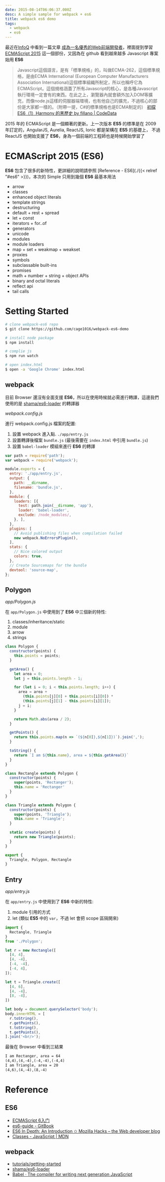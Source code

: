 ```yaml
---
date: 2015-08-14T06:06:37.000Z
desc: A simple sample for webpack + es6
title: webpack es6 demo
tags:
  - webpack
  - es6
---
```


最近在[InfoQ](http://www.infoq.com/cn/) 中看到一篇文章 [成為一名優秀的Web前端開發者](http://goo.gl/MUBDUV)，裡面提到學習 [ECMAScript 2015](http://www.infoq.com/news/2015/06/ecmascript-2015-es6) 這一個部份，又因為在 github 看到越來越多 Javascript 專案始用 **ES6**

> Javascript這個語言，是有「標準規格」的，叫做ECMA-262，這個標準規格，是由ECMA International (European Computer Manufacturers Association International)這個標準組織所制定，所以也稱呼它為ECMAScript。這個規格涵蓋了所有Javascript的核心，是各種Javascript執行環境一定會有的東西。在此之上，瀏覽器內就會額外加入DOM等擴充，而像node.js這樣的伺服器端環境，也有他自己的擴充，不過核心的部份是大家都一樣的。（附帶一提，C#的標準規格也是ECMA制定的） [初探 ES6（1）Harmony 的黑歷史 by fillano | CodeData](http://www.codedata.com.tw/javascript/introducing-es6-1-harmony-history/)

2015 年的 ECMAScript 是一個顯著的更新。上一次版本 **ES5** 的標準是在 2009 年訂定的，AngularJS, Aurelia, ReactJS, Ionic 都是架構在 **ES5** 的基礎上， 不過 ReactJS 也開始支援了 **ES6**，身為一個前端的工程師也是時候開始學習了

<!--more-->

# ECMAScript 2015 (**ES6**)
**ES6** 包含了很多的新特性，更詳細的說明請參照 [Reference - ES6](./{{< relref "#es6" >}})，本次的 Simple 只用到幾個 **ES6** 最基本用法

- arrow
- classes
- enhanced object literals
- template strings
- destructuring
- default + rest + spread
- let + const
- iterators + for..of
- generators
- unicode
- modules
- module loaders
- map + set + weakmap + weakset
- proxies
- symbols
- subclassable built-ins
- promises
- math + number + string + object APIs
- binary and octal literals
- reflect api
- tail calls

# Setting Started

```sh
# clone webpack-es6 repo
$ git clone https://github.com/cage1016/webpack-es6-demo

# install node package
$ npm install

# complie js
$ npm run watch

# open index.html
$ open -a 'Google Chrome' index.html
```

## webpack
目前 Browser 還沒有全面支援 **ES6**，所以在使用時候就必需進行轉譯，這邊我們使用的是 [shama/es6-loader](https://github.com/shama/es6-loader) 的轉譯器

_webpack.config.js_

進行 webpack.config.js 檔案的配置:

1. 設置 webpack 進入點. `./app/entry.js`
2. 設置轉譯後檔案 `bundle.js` (最後需要在 `index.html` 中引用 `bundle.js`)
3. 設置 `babel-loader` 模組來進行 **ES6** 的轉譯

```javascript
var path = require('path');
var webpack = require('webpack');

module.exports = {
  entry: './app/entry.js',
  output: {
    path: __dirname,
    filename: 'bundle.js',
  },
  module: {
    loaders: [{
      test: path.join(__dirname, 'app'),
      loader: 'babel-loader',
      exclude: /node_modules/,
    }, ],
  },
  plugins: [
    // Avoid publishing files when compilation failed
    new webpack.NoErrorsPlugin(),
  ],
  stats: {
    // Nice colored output
    colors: true,
  },
  // Create Sourcemaps for the bundle
  devtool: 'source-map',
};
```

## Polygon

_app/Polygon.js_

在 `app/Polygon.js` 中使用到了 **ES6** 中三個新的特性:

1. classes/inheritance/static
2. module
3. arrow
4. strings

```javascript
class Polygon {
  constructor(points) {
    this.points = points;
  }

  getArea() {
    let area = 0;
    let j = this.points.length - 1;

    for (let i = 0; i < this.points.length; i++) {
      area = area +
        (this.points[j][0] + this.points[i][0]) *
        (this.points[j][1] - this.points[i][1]);
      j = i;
    }

    return Math.abs(area / 2);
  }

  getPoints() {
    return this.points.map(n => `(${n[0]},${n[1]})`).join(',');
  }

  toString() {
    return `I am ${this.name}, area = ${this.getArea()}`
  }
}

class Rectangle extends Polygon {
  constructor(points) {
    super(points, 'Rectanger');
    this.name = 'Rectanger'
  }
}

class Triangle extends Polygon {
  constructor(points) {
    super(points, 'Triangle');
    this.name = 'Triangle';
  }

  static create(points) {
    return new Triangle(points);
  }
}

export {
  Triangle, Polygon, Rectangle
}
```

## Entry

_app/entry.js_

在 `app/entry.js` 中使用到了 **ES6** 中新的特性:

1. module 引用的方式
2. let (類似 **ES5** 中的 `var`，不過 let 會把 scope 區隔開來)

```javascript
import {
  Rectangle, Triangle
}
from './Polygon';

let r = new Rectangle([
  [4, 4],
  [4, -4],
  [-4, -4],
  [-4, 4],
]);

let t = Triangle.create([
  [4, 6],
  [4, -4],
  [8, -4],
])

let body = document.querySelector('body');
body.innerHTML = [
  r.toString(),
  r.getPoints(),
  t.toString(),
  t.getPoints(),
].join('<br/>');

```

最後在 Browser 中看到三結果

```html
I am Rectanger, area = 64
(4,4),(4,-4),(-4,-4),(-4,4)
I am Triangle, area = 20
(4,6),(4,-4),(8,-4)
```

# Reference
## ES6
- [ECMAScript 6入门](http://es6.ruanyifeng.com/)
- [es6-guide - GitBook](https://www.gitbook.com/book/mrzepinski/es6-guide/details)
- [ES6 In Depth: An Introduction ✩ Mozilla Hacks – the Web developer blog](https://hacks.mozilla.org/2015/04/es6-in-depth-an-introduction/)
- [Classes - JavaScript | MDN](https://developer.mozilla.org/en-US/docs/Web/JavaScript/Reference/Classes)

## webpack
- [tutorials/getting-started](http://webpack.github.io/docs/tutorials/getting-started/)
- [shama/es6-loader](https://github.com/shama/es6-loader)
- [Babel · The compiler for writing next generation JavaScript](https://babeljs.io/)
